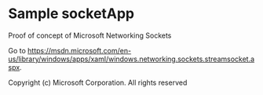 # Sample socketApp
Proof of concept of Microsoft Networking Sockets

Go to https://msdn.microsoft.com/en-us/library/windows/apps/xaml/windows.networking.sockets.streamsocket.aspx.


Copyright (c) Microsoft Corporation. All rights reserved
